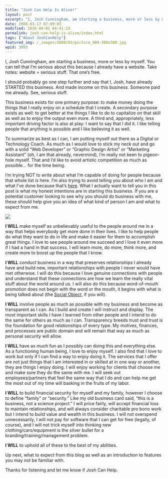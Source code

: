 ```yaml
---
title: "Josh Can Help Is Alive!"
layout: post
excerpt: "I, Josh Cunningham, am starting a business, more or less by myself. You can tell that I’m serious about this because I already have a website. Take notes: website = serious stuff. That one’s free."
date: 2008-03-17 07:09:03
modified: 2016-04-01 04:41:19
permalink: josh-can-help-is-alive/index.html
tags: ["About JoshCanHelp"]
featured_img: /_images/2008/03/picture_008-300x300.jpg
wpid: 3093
---
```


I, Josh Cunningham, am starting a business, more or less by myself. You can tell that I’m serious about this because I already have a website. Take notes: website = serious stuff. That one’s free.

I should probably go one step further and say that I, Josh, have already STARTED this business. And made income on this business. Someone paid me already. See, serious stuff.

This business exists for one primary purpose: to make money doing the things that I really enjoy on a schedule that I create. A secondary purpose exists as well: to get better at the things I like to do to capitalize on that skill as well as to enjoy the output even more. A third and, appropriately, less important driving factor is also at play: I want to say that I did it. I like telling people that anything is possible and I like believing it as well.

To summarize as best as I can, I am putting myself out there as a Digital or Technology Coach. As much as I would love to stick my neck out and go with a solid “Web Developer” or “Graphic Design Artist” or “Marketing Assistant” (oh, I am that already, nevermind), I’m really not keen to pigeon-hole myself. That and I’d like to avoid artistic competition as much as possible… for the time being.

I’m trying NOT to write about what I’m capable of doing for people because that whole list is here. I’m also trying to avoid telling you about who I am and what I’ve done because that’s [here](/about). What I actually want to tell you in this post is what my honest intentions are in starting this business. If you are a potential customer looking to see why you should do business with me, these should help give you an idea of what kind of person I am and what to expect from me.

![](/_images/2008/03/picture_008.jpg)

**I WILL** make myself as unbelievably useful to the people around me in a way that helps everybody get more done in their lives. I like to help people do what they want to do in life and make it easier for them to accomplish great things. I love to see people around me succeed and I love it even more if I had a hand in that success. I will learn more, do more, think more, and create more to boost up the people that I know.

**I WILL** conduct business in a way that preserves relationships I already have and build new, important relationships with people I never would have met otherwise. I will do this because I love genuine connections with people and understand that these connections are how we learn the really vital stuff about the world around us. I will also do this because word-of-mouth promotion does not begin with the word or the mouth, it begins with what is being talked about (the [Social Object](https://www.gapingvoid.com/blog/2007/12/31/social-objects-for-beginners/), if you will).

**I WILL** involve people as much as possible with my business and become as transparent as I can. As I build and create I will instruct and display. The most important skills I have I learned from other people and I intend to do the same for others as much as I can. Transparency breeds trust and trust is the foundation for good relationships of every type. My motives, finances, and processes are public domain and will remain that way as much as personal security will allow.

**I WILL** have as much fun as I possibly can doing this and everything else. As a functioning human being, I love to enjoy myself. I also find that I love to work but only if I can find a way to enjoy doing it. The services that I offer are not just things that I am interested in or skilled at in one way or another, they are things I enjoy doing. I will enjoy working for clients that choose me and make sure they do the same with me. I will seek out employees/partners that feel the same way that I do and can help me get the most out of my time will basking in the fruits of my labor.

**I WILL** to build financial security for myself and my family, however I choose to define “family” or “security.” Like my old business card said, “this is a business, not a science project.” I will price fairly, will accept financial loss to maintain relationships, and will always consider charitable pro bono work but I intend to build value and wealth in this business. I will not overspend unnecessarily, I will not pay for software that I can get for free (legally, of course), and I will not trick myself into thinking new clothing/cars/equipment is the silver bullet for a branding/training/management problem.

**I WILL** to uphold all of these to the best of my abilities.

Up next, what to expect from this blog as well as an introduction to features you may not be familiar with.

Thanks for listening and let me know if Josh Can Help.
